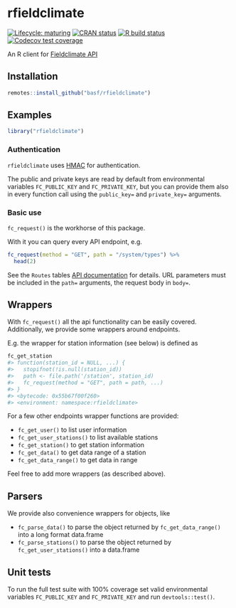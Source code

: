 
<!-- README.md is generated from README.Rmd. Please edit that file -->

# rfieldclimate

<!-- badges: start -->

[![Lifecycle:
maturing](https://img.shields.io/badge/lifecycle-maturing-blue.svg)](https://lifecycle.r-lib.org/articles/stages.html)
[![CRAN
status](https://www.r-pkg.org/badges/version/rfieldclimate)](https://CRAN.R-project.org/package=rfieldclimate)
[![R build
status](https://github.com/basf/rfieldclimate/workflows/R-CMD-check/badge.svg)](https://github.com/basf/rfieldclimate/actions)
[![Codecov test
coverage](https://codecov.io/gh/basf/rfieldclimate/branch/master/graph/badge.svg?token=3OZ8Y9VVWN)](https://app.codecov.io/gh/basf/rfieldclimate?branch=master)
<!-- badges: end -->

An R client for [Fieldclimate
API](https://api.fieldclimate.com/v2/docs/)

## Installation

``` r
remotes::install_github("basf/rfieldclimate")
```

## Examples

``` r
library("rfieldclimate")
```

### Authentication

`rfieldclimate` uses
[HMAC](https://api.fieldclimate.com/v2/docs/#authentication-hmac) for
authentication.

The public and private keys are read by default from environmental
variables `FC_PUBLIC_KEY` and `FC_PRIVATE_KEY`, but you can provide them
also in every function call using the `public_key=` and `private_key=`
arguments.

### Basic use

`fc_request()` is the workhorse of this package.

With it you can query every API endpoint, e.g.

``` r
fc_request(method = "GET", path = "/system/types") %>%
  head(2)
```

See the `Routes` tables [API
documentation](https://api.fieldclimate.com/v2/docs/#system) for
details. URL parameters must be included in the `path=` arguments, the
request body in `body=`.

## Wrappers

With `fc_request()` all the api functionality can be easily covered.
Additionally, we provide some wrappers around endpoints.

E.g. the wrapper for station information (see below) is defined as

``` r
fc_get_station
#> function(station_id = NULL, ...) {
#>   stopifnot(!is.null(station_id))
#>   path <- file.path('/station', station_id)
#>   fc_request(method = "GET", path = path, ...)
#> }
#> <bytecode: 0x55b67f00f260>
#> <environment: namespace:rfieldclimate>
```

For a few other endpoints wrapper functions are provided:

  - `fc_get_user()` to list user information
  - `fc_get_user_stations()` to list available stations
  - `fc_get_station()` to get station information
  - `fc_get_data()` to get data range of a station
  - `fc_get_data_range()` to get data in range

Feel free to add more wrappers (as described above).

## Parsers

We provide also convenience wrappers for objects, like

  - `fc_parse_data()` to parse the object returned by
    `fc_get_data_range()` into a long format data.frame
  - `fc_parse_stations()` to parse the object returned by
    `fc_get_user_stations()` into a data.frame

## Unit tests

To run the full test suite with 100% coverage set valid environmental
variables `FC_PUBLIC_KEY` and `FC_PRIVATE_KEY` and run
`devtools::test()`.
